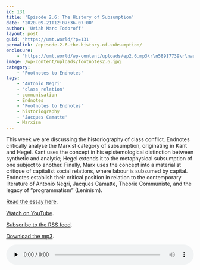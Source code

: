 ```yaml
---
id: 131
title: 'Episode 2.6: The History of Subsumption'
date: '2020-09-21T12:07:36-07:00'
author: 'Uriah Marc Todoroff'
layout: post
guid: 'https://umt.world/?p=131'
permalink: /episode-2-6-the-history-of-subsumption/
enclosure:
    - "https://umt.world/wp-content/uploads/ep2.6.mp3\r\n58917739\r\naudio/mpeg\r\n"
image: /wp-content/uploads/footnotes2.6.jpg
category:
    - 'Footnotes to Endnotes'
tags:
    - 'Antonio Negri'
    - 'class relation'
    - communisation
    - Endnotes
    - 'Footnotes to Endnotes'
    - historiography
    - 'Jacques Camatte'
    - Marxism
---
```


This week we are discussing the historiography of class conflict. Endnotes critically analyse the Marxist category of subsumption, originating in Kant and Hegel. Kant uses the concept in his epistemological distinction between synthetic and analytic; Hegel extends it to the metaphysical subsumption of one subject to another. Finally, Marx uses the concept into a materialist critique of capitalist social relations, where labour is subsumed by capital. Endnotes establish their critical position in relation to the contemporary literature of Antonio Negri, Jacques Camatte, Theorie Communiste, and the legacy of “programmatism” (Leninism).

[Read the essay here](https://endnotes.org.uk/issues/2/en/endnotes-the-history-of-subsumption).

[Watch on YouTube](https://youtu.be/Sp6WaeEMf88).

[Subscribe to the RSS feed](https://umt.world/category/footnotes-to-endnotes/feed/).

[Download the mp3](https://umt.world/wp-content/uploads/ep2.6.mp3).

<audio class="wp-audio-shortcode" controls="controls" id="audio-131-6" preload="none" style="width: 100%;"><source src="https://umt.world/wp-content/uploads/ep2.6.mp3?_=6" type="audio/mpeg"></source><https://umt.world/wp-content/uploads/ep2.6.mp3></audio>